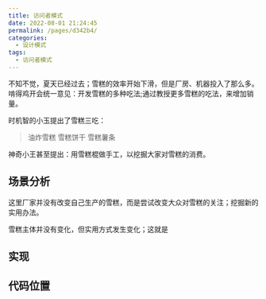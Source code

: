 ```yaml
---
title: 访问者模式
date: 2022-08-01 21:24:45
permalink: /pages/d342b4/
categories:
  - 设计模式
tags:
  - 访问者模式
---
```


不知不觉，夏天已经过去；雪糕的效率开始下滑，但是厂房、机器投入了那么多。啃得鸡开会统一意见：开发雪糕的多种吃法;通过教授更多雪糕的吃法，来增加销量。


时机智的小玉提出了雪糕三吃：
> 油炸雪糕
> 雪糕饼干
> 雪糕薯条

神奇小王甚至提出：用雪糕棍做手工，以挖掘大家对雪糕的消费。

<!-- more -->

## 场景分析

这里厂家并没有改变自己生产的雪糕，而是尝试改变大众对雪糕的关注；挖掘新的实用办法。

雪糕主体并没有变化，但实用方式发生变化；这就是

## 实现

## 代码位置

## 

